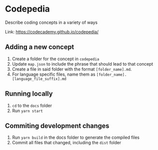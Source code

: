 # Codepedia

Describe coding concepts in a variety of ways

Link: https://codecademy.github.io/codepedia/

## Adding a new concept

1. Create a folder for the concept in `codepedia`
1. Update `map.json` to include the phrase that should lead to that concept
1. Create a file in said folder with the format `[folder_name].md`.
1. For language specific files, name them as `[folder_name].[language_file_suffix].md`

## Running locally

1. `cd` to the `docs` folder
1. Run `yarn start`

## Commiting development changes

1. Run `yarn build` in the docs folder to generate the compiled files
1. Commit all files that changed, including the `dist` folder
